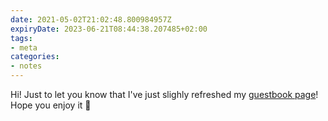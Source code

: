 ```yaml
---
date: 2021-05-02T21:02:48.800984957Z
expiryDate: 2023-06-21T08:44:38.207485+02:00
tags:
- meta
categories:
- notes
---
```


Hi! Just to let you know that I've just slighly refreshed my [guestbook page](/guestbook/)! Hope you enjoy it 🤩

